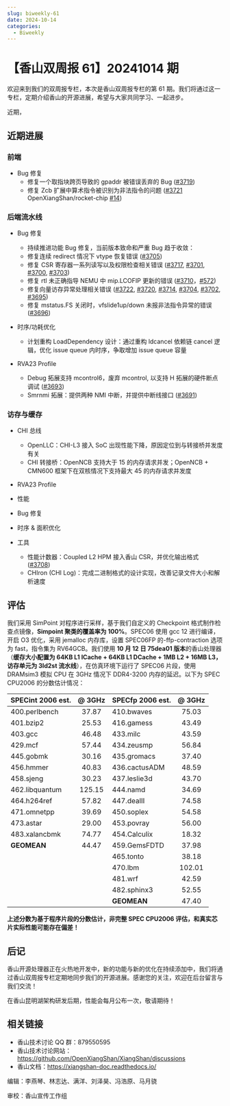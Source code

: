 ```yaml
---
slug: biweekly-61
date: 2024-10-14
categories:
  - Biweekly
---
```

# 【香山双周报 61】20241014 期

欢迎来到我们的双周报专栏，本次是香山双周报专栏的第 61 期。我们将通过这一专栏，定期介绍香山的开源进展，希望与大家共同学习、一起进步。

近期，

<!-- more -->

## 近期进展

### 前端

- Bug 修复
    - 修复一个取指块跨页导致的 gpaddr 被错误丢弃的 Bug ([#3719](https://github.com/OpenXiangShan/XiangShan/pull/3719))
    - 修复 Zcb 扩展中算术指令被识别为非法指令的问题 ([#3721](https://github.com/OpenXiangShan/XiangShan/pull/3721) OpenXiangShan/rocket-chip [#14](https://github.com/OpenXiangShan/rocket-chip/pull/14))


### 后端流水线

- Bug 修复
    - 持续推进功能 Bug 修复，当前版本致命和严重 Bug 趋于收敛：
    - 修复连续 redirect 情况下 vtype 恢复错误 ([#3705](https://github.com/OpenXiangShan/XiangShan/pull/3705))
    - 修复 CSR 寄存器一系列读写以及权限检查相关错误 ([#3717](https://github.com/OpenXiangShan/XiangShan/pull/3717), [#3701](https://github.com/OpenXiangShan/XiangShan/pull/3701), [#3700](https://github.com/OpenXiangShan/XiangShan/pull/3700), [#3703](https://github.com/OpenXiangShan/XiangShan/pull/3703))
    - 修复 rtl 未正确指导 NEMU 中 mip.LCOFIP 更新的错误 ([#3710](https://github.com/OpenXiangShan/XiangShan/pull/3710)，[#572](https://github.com/OpenXiangShan/XiangShan/pull/572))
    - 修复向量访存异常处理相关错误 ([#3722](https://github.com/OpenXiangShan/XiangShan/pull/3722), [#3720](https://github.com/OpenXiangShan/XiangShan/pull/3720), [#3714](https://github.com/OpenXiangShan/XiangShan/pull/3714), [#3704](https://github.com/OpenXiangShan/XiangShan/pull/3704), [#3702](https://github.com/OpenXiangShan/XiangShan/pull/3702), [#3695](https://github.com/OpenXiangShan/XiangShan/pull/3695))
    - 修复 mstatus.FS 关闭时，vfslide1up/down 未报非法指令异常的错误 ([#3696](https://github.com/OpenXiangShan/XiangShan/pull/3696))

- 时序/功耗优化
    - 计划重构 LoadDependency 设计：通过重构 ldcancel 依赖链 cancel 逻辑，优化 issue queue 内时序，争取增加 issue queue 容量

- RVA23 Profile
    - Debug 拓展支持 mcontrol6，废弃 mcontrol, 以支持 H 拓展的硬件断点调试 ([#3693](https://github.com/OpenXiangShan/XiangShan/pull/3693))
    - Smrnmi 拓展：提供两种 NMI 中断，并提供中断线接口 ([#3691](https://github.com/OpenXiangShan/XiangShan/pull/3691))

### 访存与缓存

- CHI 总线
  - OpenLLC：CHI-L3 接入 SoC 出现性能下降，原因定位到与转接桥并发度有关
  - CHI 转接桥：OpenNCB 支持大于 15 的内存请求并发；OpenNCB + CMN600 框架下在双核情况下支持最大 45 的内存请求并发度

- RVA23 Profile

- 性能

- Bug 修复

- 时序 & 面积优化

- 工具
  - 性能计数器：Coupled L2 HPM 接入香山 CSR，并优化输出格式 ([#3708](https://github.com/OpenXiangShan/XiangShan/pull/3708))
  - CHIron (CHI Log)：完成二进制格式的设计实现，改善记录文件大小和解析速度


## 评估

我们采用 SimPoint 对程序进行采样，基于我们自定义的 Checkpoint 格式制作检查点镜像，**Simpoint 聚类的覆盖率为 100%**。SPEC06 使用 gcc 12 进行编译，开启 O3 优化，采用 jemalloc 内存库，设置 SPEC06FP 的-ffp-contraction 选项为 fast，指令集为 RV64GCB。我们使用 **10 月 12 日 75dea01 版本**的香山处理器（**缓存大小配置为 64KB L1 ICache + 64KB L1 DCache + 1MB L2 + 16MB L3，访存单元为 3ld2st 流水线**），在仿真环境下运行了 SPEC06 片段，使用 DRAMsim3 模拟 CPU 在 3GHz 情况下 DDR4-3200 内存的延迟。以下为 SPEC CPU2006 的分数估计情况：

| SPECint 2006 est. | @ 3GHz | SPECfp 2006 est.  | @ 3GHz |
| :---------------- | :----: | :---------------- | :----: |
| 400.perlbench     | 37.87  | 410.bwaves        | 75.03  |
| 401.bzip2         | 25.53  | 416.gamess        | 43.49  |
| 403.gcc           | 46.48  | 433.milc          | 43.59  |
| 429.mcf           | 57.44  | 434.zeusmp        | 56.84  |
| 445.gobmk         | 30.16  | 435.gromacs       | 37.40  |
| 456.hmmer         | 40.83  | 436.cactusADM     | 48.59  |
| 458.sjeng         | 30.23  | 437.leslie3d      | 43.70  |
| 462.libquantum    | 125.15 | 444.namd          | 34.69  |
| 464.h264ref       | 57.82  | 447.dealII        | 74.58  |
| 471.omnetpp       | 39.69  | 450.soplex        | 54.58  |
| 473.astar         | 29.00  | 453.povray        | 56.00  |
| 483.xalancbmk     | 74.77  | 454.Calculix      | 18.32  |
| **GEOMEAN**       | 44.47  | 459.GemsFDTD      | 37.98  |
|                   |        | 465.tonto         | 38.18  |
|                   |        | 470.lbm           | 102.01 |
|                   |        | 481.wrf           | 42.59  |
|                   |        | 482.sphinx3       | 52.55  |
|                   |        | **GEOMEAN**       | 47.40  |

**上述分数为基于程序片段的分数估计，非完整 SPEC CPU2006 评估，和真实芯片实际性能可能存在偏差！**

## 后记

香山开源处理器正在火热地开发中，新的功能与新的优化在持续添加中，我们将通过香山双周报专栏定期地同步我们的开源进展。感谢您的关注，欢迎在后台留言与我们交流！

在香山昆明湖架构研发后期，性能会每月公布一次，敬请期待！

## 相关链接

* 香山技术讨论 QQ 群：879550595
* 香山技术讨论网站：https://github.com/OpenXiangShan/XiangShan/discussions
* 香山文档：https://xiangshan-doc.readthedocs.io/

编辑：李燕琴、林志达、满洋、刘泽昊、冯浩原、马月骁

审校：香山宣传工作组
